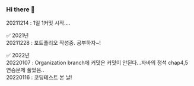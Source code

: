 ### Hi there 👋  
  
    
20211214 : 1일 1커밋 시작....

✅ 2021년  
20211228 : 포트폴리오 작성중. 공부하자~!   
  
✅ 2022년  
20220107 : Organization branch에 커밋은 커밋이 안된다...자바의 정석 chap4,5 연슴문제 풀었음..   
20220116 : 코딩테스트 본 날! 





<!--  
공부할 것
지바스크립트 : https://learnjs.vlpt.us/
리액트 : https://github.com/velopert/react-tutorial/blob/master/SUMMARY.md


-->

<!--
**01stone/01stone** is a ✨ _special_ ✨ repository because its `README.md` (this file) appears on your GitHub profile.

Here are some ideas to get you started:

- 🔭 I’m currently working on ...
- 🌱 I’m currently learning ...
- 👯 I’m looking to collaborate on ...
- 🤔 I’m looking for help with ...
- 💬 Ask me about ...
- 📫 How to reach me: ...
- 😄 Pronouns: ...
- ⚡ Fun fact: ...
-->
